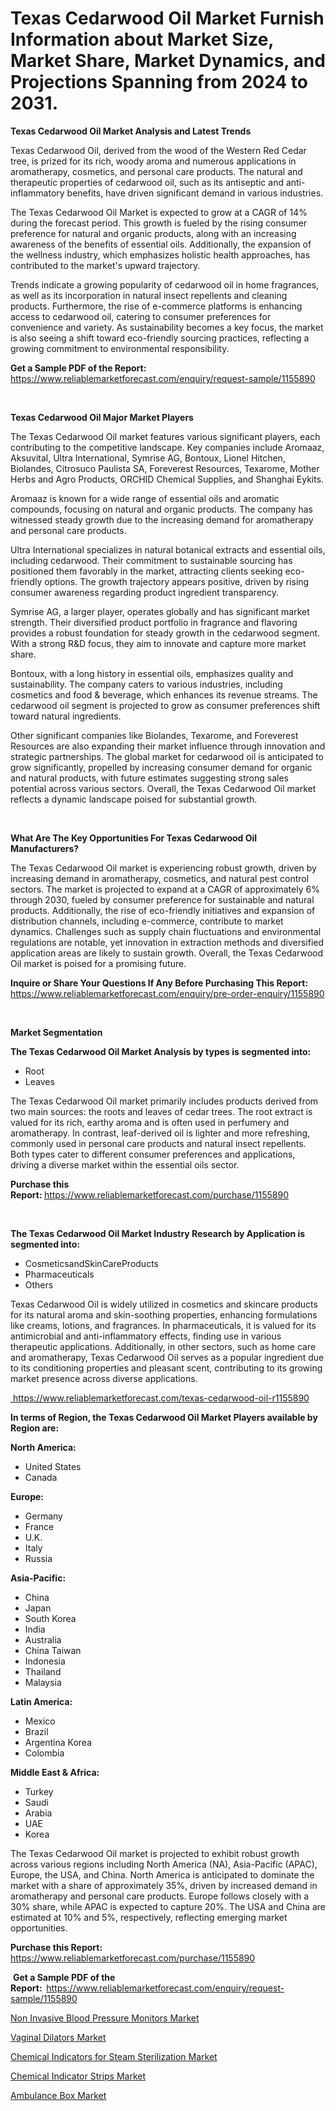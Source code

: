 <p><h1>Texas Cedarwood Oil Market Furnish Information about Market Size, Market Share, Market Dynamics, and Projections Spanning from 2024 to 2031.</h1></p><p><strong>Texas Cedarwood Oil Market Analysis and Latest Trends</strong></p>
<p><p>Texas Cedarwood Oil, derived from the wood of the Western Red Cedar tree, is prized for its rich, woody aroma and numerous applications in aromatherapy, cosmetics, and personal care products. The natural and therapeutic properties of cedarwood oil, such as its antiseptic and anti-inflammatory benefits, have driven significant demand in various industries.</p><p>The Texas Cedarwood Oil Market is expected to grow at a CAGR of 14% during the forecast period. This growth is fueled by the rising consumer preference for natural and organic products, along with an increasing awareness of the benefits of essential oils. Additionally, the expansion of the wellness industry, which emphasizes holistic health approaches, has contributed to the market's upward trajectory. </p><p>Trends indicate a growing popularity of cedarwood oil in home fragrances, as well as its incorporation in natural insect repellents and cleaning products. Furthermore, the rise of e-commerce platforms is enhancing access to cedarwood oil, catering to consumer preferences for convenience and variety. As sustainability becomes a key focus, the market is also seeing a shift toward eco-friendly sourcing practices, reflecting a growing commitment to environmental responsibility.</p></p>
<p><strong>Get a Sample PDF of the Report:&nbsp;</strong> <a href="https://www.reliablemarketforecast.com/enquiry/request-sample/1155890?utm_campaign=1144&utm_medium=2&utm_source=Github&utm_content=ia&utm_term=07112024&utm_id=texas-cedarwood-oil">https://www.reliablemarketforecast.com/enquiry/request-sample/1155890</a></p>
<p>&nbsp;</p>
<p><strong>Texas Cedarwood Oil Major Market Players</strong></p>
<p><p>The Texas Cedarwood Oil market features various significant players, each contributing to the competitive landscape. Key companies include Aromaaz, Aksuvital, Ultra International, Symrise AG, Bontoux, Lionel Hitchen, Biolandes, Citrosuco Paulista SA, Foreverest Resources, Texarome, Mother Herbs and Agro Products, ORCHID Chemical Supplies, and Shanghai Eykits.</p><p>Aromaaz is known for a wide range of essential oils and aromatic compounds, focusing on natural and organic products. The company has witnessed steady growth due to the increasing demand for aromatherapy and personal care products.</p><p>Ultra International specializes in natural botanical extracts and essential oils, including cedarwood. Their commitment to sustainable sourcing has positioned them favorably in the market, attracting clients seeking eco-friendly options. The growth trajectory appears positive, driven by rising consumer awareness regarding product ingredient transparency.</p><p>Symrise AG, a larger player, operates globally and has significant market strength. Their diversified product portfolio in fragrance and flavoring provides a robust foundation for steady growth in the cedarwood segment. With a strong R&D focus, they aim to innovate and capture more market share.</p><p>Bontoux, with a long history in essential oils, emphasizes quality and sustainability. The company caters to various industries, including cosmetics and food & beverage, which enhances its revenue streams. The cedarwood oil segment is projected to grow as consumer preferences shift toward natural ingredients.</p><p>Other significant companies like Biolandes, Texarome, and Foreverest Resources are also expanding their market influence through innovation and strategic partnerships. The global market for cedarwood oil is anticipated to grow significantly, propelled by increasing consumer demand for organic and natural products, with future estimates suggesting strong sales potential across various sectors. Overall, the Texas Cedarwood Oil market reflects a dynamic landscape poised for substantial growth.</p></p>
<p>&nbsp;</p>
<p><strong>What Are The Key Opportunities For Texas Cedarwood Oil Manufacturers?</strong></p>
<p><p>The Texas Cedarwood Oil market is experiencing robust growth, driven by increasing demand in aromatherapy, cosmetics, and natural pest control sectors. The market is projected to expand at a CAGR of approximately 6% through 2030, fueled by consumer preference for sustainable and natural products. Additionally, the rise of eco-friendly initiatives and expansion of distribution channels, including e-commerce, contribute to market dynamics. Challenges such as supply chain fluctuations and environmental regulations are notable, yet innovation in extraction methods and diversified application areas are likely to sustain growth. Overall, the Texas Cedarwood Oil market is poised for a promising future.</p></p>
<p><strong>Inquire or Share Your Questions If Any Before Purchasing This Report:</strong> <a href="https://www.reliablemarketforecast.com/enquiry/pre-order-enquiry/1155890?utm_campaign=1144&utm_medium=2&utm_source=Github&utm_content=ia&utm_term=07112024&utm_id=texas-cedarwood-oil">https://www.reliablemarketforecast.com/enquiry/pre-order-enquiry/1155890</a></p>
<p>&nbsp;</p>
<p><strong>Market Segmentation</strong></p>
<p><strong>The Texas Cedarwood Oil Market Analysis by types is segmented into:</strong></p>
<p><ul><li>Root</li><li>Leaves</li></ul></p>
<p><p>The Texas Cedarwood Oil market primarily includes products derived from two main sources: the roots and leaves of cedar trees. The root extract is valued for its rich, earthy aroma and is often used in perfumery and aromatherapy. In contrast, leaf-derived oil is lighter and more refreshing, commonly used in personal care products and natural insect repellents. Both types cater to different consumer preferences and applications, driving a diverse market within the essential oils sector.</p></p>
<p><strong>Purchase this Report:&nbsp;</strong><a href="https://www.reliablemarketforecast.com/purchase/1155890?utm_campaign=1144&utm_medium=2&utm_source=Github&utm_content=ia&utm_term=07112024&utm_id=texas-cedarwood-oil">https://www.reliablemarketforecast.com/purchase/1155890</a></p>
<p>&nbsp;</p>
<p><strong>The Texas Cedarwood Oil Market Industry Research by Application is segmented into:</strong></p>
<p><ul><li>CosmeticsandSkinCareProducts</li><li>Pharmaceuticals</li><li>Others</li></ul></p>
<p><p>Texas Cedarwood Oil is widely utilized in cosmetics and skincare products for its natural aroma and skin-soothing properties, enhancing formulations like creams, lotions, and fragrances. In pharmaceuticals, it is valued for its antimicrobial and anti-inflammatory effects, finding use in various therapeutic applications. Additionally, in other sectors, such as home care and aromatherapy, Texas Cedarwood Oil serves as a popular ingredient due to its conditioning properties and pleasant scent, contributing to its growing market presence across diverse applications.</p></p>
<p><a href="https://www.reliablemarketforecast.com/texas-cedarwood-oil-r1155890?utm_campaign=1144&utm_medium=2&utm_source=Github&utm_content=ia&utm_term=07112024&utm_id=texas-cedarwood-oil">&nbsp;https://www.reliablemarketforecast.com/texas-cedarwood-oil-r1155890</a></p>
<p><strong>In terms of Region, the Texas Cedarwood Oil Market Players available by Region are:</strong></p>
<p>
    <p> <strong> North America: </strong>
        <ul>
            <li>United States</li>
            <li>Canada</li>
        </ul>
        </p> 
    <p> <strong> Europe: </strong>
        <ul>
            <li>Germany</li>
            <li>France</li>
            <li>U.K.</li>
            <li>Italy</li>
            <li>Russia</li>
        </ul>
        </p> 
    <p> <strong> Asia-Pacific: </strong>
        <ul>
            <li>China</li>
            <li>Japan</li>
            <li>South Korea</li>
            <li>India</li>
            <li>Australia</li>
            <li>China Taiwan</li>
            <li>Indonesia</li>
            <li>Thailand</li>
            <li>Malaysia</li>
        </ul>
        </p> 
    <p> <strong> Latin America: </strong>
        <ul>
            <li>Mexico</li>
            <li>Brazil</li>
            <li>Argentina Korea</li>
            <li>Colombia</li>
        </ul>
        </p> 
    <p> <strong> Middle East & Africa: </strong>
        <ul>
            <li>Turkey</li>
            <li>Saudi</li>
            <li>Arabia</li>
            <li>UAE</li>
            <li>Korea</li>
        </ul>
    </p>
    </p>
<p><p>The Texas Cedarwood Oil market is projected to exhibit robust growth across various regions including North America (NA), Asia-Pacific (APAC), Europe, the USA, and China. North America is anticipated to dominate the market with a share of approximately 35%, driven by increased demand in aromatherapy and personal care products. Europe follows closely with a 30% share, while APAC is expected to capture 20%. The USA and China are estimated at 10% and 5%, respectively, reflecting emerging market opportunities.</p></p>
<p><strong>Purchase this Report: </strong><a href="https://www.reliablemarketforecast.com/purchase/1155890?utm_campaign=1144&utm_medium=2&utm_source=Github&utm_content=ia&utm_term=07112024&utm_id=texas-cedarwood-oil">https://www.reliablemarketforecast.com/purchase/1155890</a></p>
<p>&nbsp;<strong>Get a Sample PDF of the Report:&nbsp;&nbsp;</strong><a href="https://www.reliablemarketforecast.com/enquiry/request-sample/1155890?utm_campaign=1144&utm_medium=2&utm_source=Github&utm_content=ia&utm_term=07112024&utm_id=texas-cedarwood-oil">https://www.reliablemarketforecast.com/enquiry/request-sample/1155890</a></p>
<p><strong></strong></p>
<p><p><a href="https://issuu.com/reportprime-2/docs/non-invasive-blood-pressure-monitor_ef4110f8f3e6fc?utm_campaign=1144&utm_medium=2&utm_source=Github&utm_content=ia&utm_term=07112024&utm_id=texas-cedarwood-oil">Non Invasive Blood Pressure Monitors Market</a></p><p><a href="https://issuu.com/reportprime-2/docs/vaginal-dilators-market-size-2030.p_c3c9e8ad3a1bd6?utm_campaign=1144&utm_medium=2&utm_source=Github&utm_content=ia&utm_term=07112024&utm_id=texas-cedarwood-oil">Vaginal Dilators Market</a></p><p><a href="https://issuu.com/reportprime-2/docs/chemical-indicators-for-steam-steri_fca89aa59b7056?utm_campaign=1144&utm_medium=2&utm_source=Github&utm_content=ia&utm_term=07112024&utm_id=texas-cedarwood-oil">Chemical Indicators for Steam Sterilization Market</a></p><p><a href="https://issuu.com/reportprime-2/docs/chemical-indicator-strips-market-si_fcebe2af9557f8?utm_campaign=1144&utm_medium=2&utm_source=Github&utm_content=ia&utm_term=07112024&utm_id=texas-cedarwood-oil">Chemical Indicator Strips Market</a></p><p><a href="https://issuu.com/reportprime-2/docs/ambulance-box-market-size-2030.pptx_0eb65877c8941c?utm_campaign=1144&utm_medium=2&utm_source=Github&utm_content=ia&utm_term=07112024&utm_id=texas-cedarwood-oil">Ambulance Box Market</a></p></p>